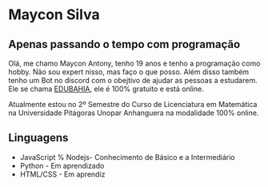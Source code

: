 # Maycon Silva

## Apenas passando o tempo com programação

  Olá, me chamo Maycon Antony, tenho 19 anos e tenho a programação como hobby. Não sou expert nisso, mas faço o que posso. Além disso também tenho um Bot no discord com o obejtivo de ajudar as pessoas a estudarem. Ele se chama [EDUBAHIA](https://top.gg/en/bot/885897028725526558), ele é 100% gratuito e está online.
 
 Atualmente estou no 2º Semestre do Curso de Licenciatura em Matemática na Universidade Pitágoras Unopar Anhanguera na modalidade 100% online.
 
 ## Linguagens
 
 - JavaScript % Nodejs- Conhecimento de Básico e a Intermediário
 - Python - Em aprendizado
 - HTML/CSS - Em aprendiz
